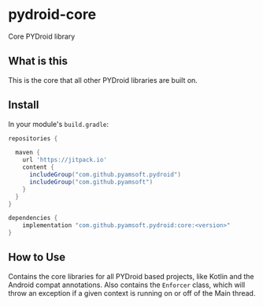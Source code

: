 # pydroid-core
Core PYDroid library

## What is this

This is the core that all other PYDroid libraries are built on.

## Install

In your module's `build.gradle`:
```groovy
repositories {

  maven {
    url 'https://jitpack.io'
    content {
      includeGroup("com.github.pyamsoft.pydroid")
      includeGroup("com.github.pyamsoft")
    }
  }
}

dependencies {
    implementation "com.github.pyamsoft.pydroid:core:<version>"
}
```

## How to Use

Contains the core libraries for all PYDroid based projects, like Kotlin and the Android compat
annotations. Also contains the `Enforcer` class, which will throw an exception if a given context
is running on or off of the Main thread.

